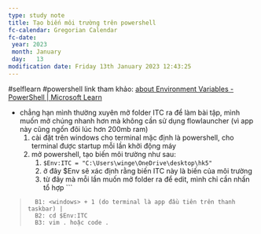 ```yaml
---
type: study note 
title: Tạo biến môi trường trên powershell
fc-calendar: Gregorian Calendar
fc-date: 
 year: 2023
 month: January
 day:   13
modification date: Friday 13th January 2023 12:43:25
---
```

#selflearn #powershell 
link tham khảo: [about Environment Variables - PowerShell | Microsoft Learn](https://learn.microsoft.com/en-us/powershell/module/microsoft.powershell.core/about/about_environment_variables?view=powershell-7.3)
- chẳng hạn mình thường xuyên mở folder ITC ra để làm bài tập, mình muốn mở chúng nhanh hơn mà không cần sử dụng flowlauncher (vì app này cũng ngốn đôi lúc hơn 200mb ram) 
	 1. cài đặt trên windows cho terminal mặc định là powershell, cho terminal được startup mỗi lần khởi động máy 
	 2. mở powershell, tạo biến môi trường như sau: 
		 1. `$Env:ITC = "C:\Users\winge\OneDrive\desktop\hk5"`
		 2. ở đây $Env sẽ xác định rằng biến ITC này là biến của môi trường 
		 3. từ đây mà mỗi lần muốn mở folder ra để edit, mình chỉ cần nhấn tổ hợp ```
> 		B1: <windows> + 1 (do terminal là app đầu tiên trên thanh taskbar) |
> 		B2: cd $Env:ITC 
> 		B3: vim . hoặc code . 
